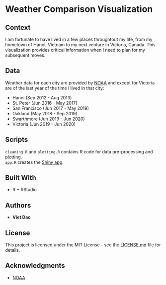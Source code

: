 # Weather Comparison Visualization

## Context
I am fortunate to have lived in a few places throughtout my life, from my hometown of Hanoi, Vietnam to my next venture in Victoria, Canada. This visualization provides critical information when I need to plan for my subsequent moves. 

## Data
Weather data for each city are provided by [NOAA](https://www.ncdc.noaa.gov/cdo-web/search) and except for Victoria are of the last year of the time I lived in that city:  
- Hanoi (Sep 2012 - Aug 2013)  
- St. Peter (Jun 2016 - May 2017)  
- San Francisco (Jun 2017 - May 2019)  
- Oakland (May 2018 - Sep 2019)  
- Swarthmore (Jun 2019 - Jun 2020)  
- Victoria (Jun 2019 - Jun 2020)  

## Scripts

`cleaning.R` and `plotting.R` contains R code for data pre-processing and plotting.  
`app.R` creates the [Shiny app](https://vietdao204.shinyapps.io/weather-compare-viz/).

## Built With

* R + RStudio

## Authors

* **Viet Dao**

## License

This project is licensed under the MIT License - see the [LICENSE.md](LICENSE.md) file for details.

## Acknowledgments

* [NOAA](https://www.ncdc.noaa.gov/cdo-web/search)
